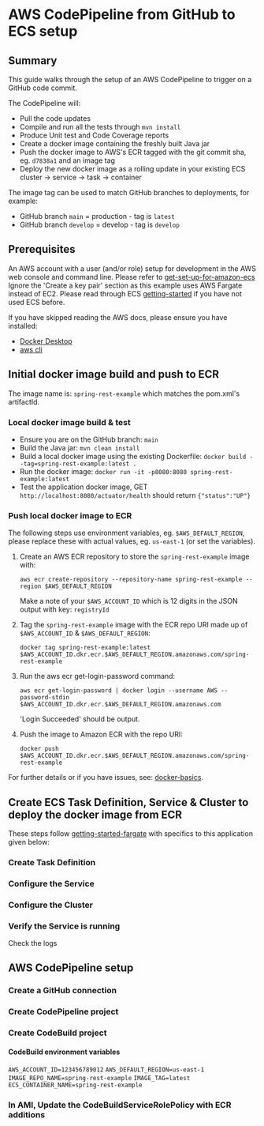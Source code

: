 #  AWS CodePipeline from GitHub to ECS setup

## Summary

This guide walks through the setup of an AWS CodePipeline to trigger on a GitHub code commit.

The CodePipeline will:

- Pull the code updates
- Compile and run all the tests through `mvn install`
- Produce Unit test and Code Coverage reports
- Create a docker image containing the freshly built Java jar
- Push the docker image to AWS's ECR tagged with the git commit sha, eg. `d7838a1` and an image tag
- Deploy the new docker image as a rolling update in your existing ECS cluster -> service -> task -> container

The image tag can be used to match GitHub branches to deployments, for example:

- GitHub branch `main` = production - tag is `latest`
- GitHub branch `develop` = develop - tag is `develop`

## Prerequisites

An AWS account with a user (and/or role) setup for development in the AWS web console and command line.
Please refer to [get-set-up-for-amazon-ecs](https://docs.aws.amazon.com/AmazonECS/latest/developerguide/get-set-up-for-amazon-ecs.html)
Ignore the 'Create a key pair' section as this example uses AWS Fargate instead of EC2.
Please read through ECS [getting-started](https://docs.aws.amazon.com/AmazonECS/latest/developerguide/getting-started.html) if you have not used ECS before.

If you have skipped reading the AWS docs, please ensure you have installed:

- [Docker Desktop](https://www.docker.com/get-started)
- [aws cli](https://aws.amazon.com/cli/)

## Initial docker image build and push to ECR

The image name is: `spring-rest-example` which matches the pom.xml's artifactId.

### Local docker image build & test

- Ensure you are on the GitHub branch: `main`
- Build the Java jar: `mvn clean install`
- Build a local docker image using the existing Dockerfile: `docker build --tag=spring-rest-example:latest .`
- Run the docker image: `docker run -it -p8080:8080 spring-rest-example:latest`
- Test the application docker image, GET `http://localhost:8080/actuator/health` should return `{"status":"UP"}`

### Push local docker image to ECR

The following steps use environment variables, eg. `$AWS_DEFAULT_REGION`,
please replace these with actual values, eg. `us-east-1` (or set the variables).

1. Create an AWS ECR repository to store the `spring-rest-example` image with:

	`aws ecr create-repository --repository-name spring-rest-example --region $AWS_DEFAULT_REGION`

	Make a note of your `$AWS_ACCOUNT_ID` which is 12 digits in the JSON output with key: `registryId`

2. Tag the `spring-rest-example` image with the ECR repo URI made up of `$AWS_ACCOUNT_ID` & `$AWS_DEFAULT_REGION`:

	`docker tag spring-rest-example:latest $AWS_ACCOUNT_ID.dkr.ecr.$AWS_DEFAULT_REGION.amazonaws.com/spring-rest-example`

3. Run the aws ecr get-login-password command:

	`aws ecr get-login-password | docker login --username AWS --password-stdin $AWS_ACCOUNT_ID.dkr.ecr.$AWS_DEFAULT_REGION.amazonaws.com`

	'Login Succeeded' should be output.

4. Push the image to Amazon ECR with the repo URI:

	`docker push $AWS_ACCOUNT_ID.dkr.ecr.$AWS_DEFAULT_REGION.amazonaws.com/spring-rest-example`

For further details or if you have issues, see: [docker-basics](https://docs.aws.amazon.com/AmazonECS/latest/developerguide/docker-basics.html).

## Create ECS Task Definition, Service & Cluster to deploy the docker image from ECR

These steps follow [getting-started-fargate](https://docs.aws.amazon.com/AmazonECS/latest/developerguide/getting-started-fargate.html)
with specifics to this application given below:

### Create Task Definition

### Configure the Service

### Configure the Cluster

### Verify the Service is running

Check the logs

## AWS CodePipeline setup

### Create a GitHub connection

### Create CodePipeline project

### Create CodeBuild project

#### CodeBuild environment variables

`AWS_ACCOUNT_ID=123456789012`
`AWS_DEFAULT_REGION=us-east-1`
`IMAGE_REPO_NAME=spring-rest-example`
`IMAGE_TAG=latest`
`ECS_CONTAINER_NAME=spring-rest-example`

### In AMI, Update the CodeBuildServiceRolePolicy with ECR additions
